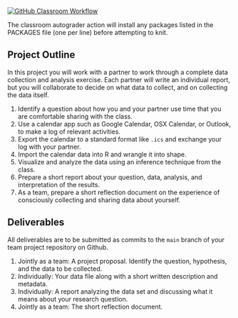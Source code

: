 [![GitHub Classroom Workflow](../../actions/workflows/classroom.yml/badge.svg)](../../actions/workflows/classroom.yml)

The classroom autograder action will install any packages listed in the PACKAGES file (one per line) before attempting to knit.

## Project Outline

In this project you will work with a partner to work through a complete data collection and analysis exercise. Each partner will write an individual report, but you will collaborate to decide on what data to collect, and on collecting the data itself.

1. Identify a question about how you and your partner use time that you are comfortable sharing with the class.
2. Use a calendar app such as Google Calendar, OSX Calendar, or Outlook, to make a log of relevant activities.
3. Export the calendar to a standard format like `.ics` and exchange your log with your partner.
4. Import the calendar data into R and wrangle it into shape.
5. Visualize and analyze the data using an inference technique from the class.
6. Prepare a short report about your question, data, analysis, and interpretation of the results.
7. As a team, prepare a short reflection document on the experience of consciously collecting and sharing data about yourself.

## Deliverables

All deliverables are to be submitted as commits to the `main` branch of your team project repository on Github.

1. Jointly as a team: A project proposal. Identify the question,  hypothesis, and the data to be collected.
2. Individually: Your data file along with a short written description and metadata.
3. Individually: A report analyzing the data set and discussing what it means about your research question.
4. Jointly as a team: The short reflection document.
